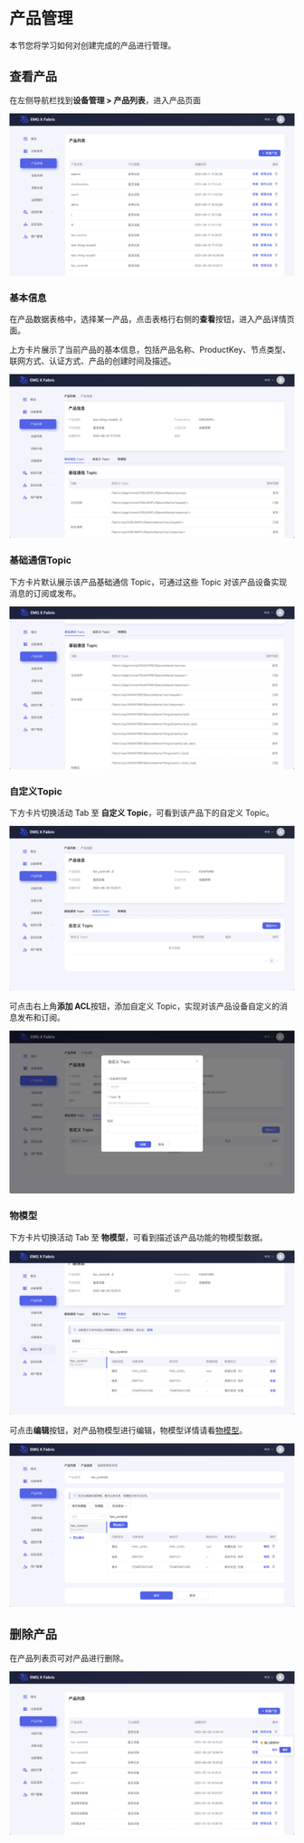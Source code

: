 # 产品管理

本节您将学习如何对创建完成的产品进行管理。

## 查看产品

在左侧导航栏找到**设备管理 > 产品列表**，进入产品页面

![查看产品](./_assets/products.png)

### 基本信息

在产品数据表格中，选择某一产品，点击表格行右侧的**查看**按钮，进入产品详情页面。

上方卡片展示了当前产品的基本信息，包括产品名称、ProductKey、节点类型、联网方式、认证方式、产品的创建时间及描述。

![产品基本信息](./_assets/product_detail.png)

### 基础通信Topic

下方卡片默认展示该产品基础通信 Topic，可通过这些 Topic 对该产品设备实现消息的订阅或发布。

![基础通信Topic](./_assets/product_base_topic.png)

### 自定义Topic

下方卡片切换活动 Tab 至 **自定义 Topic**，可看到该产品下的自定义 Topic。

![产品自定义 Topic](./_assets/product_custom_topic.png)

可点击右上角**添加 ACL**按钮，添加自定义 Topic，实现对该产品设备自定义的消息发布和订阅。

![添加产品自定义Topic](./_assets/product_add_topic.png)

### 物模型

下方卡片切换活动 Tab 至 **物模型**，可看到描述该产品功能的物模型数据。

![产品物模型](./_assets/product_thing_model.png)

可点击**编辑**按钮，对产品物模型进行编辑，物模型详情请看[物模型](TODO：)。

![编辑产品物模型](./_assets/product_edit_thing_model.png)

## 删除产品

在产品列表页可对产品进行删除。

![删除产品](./_assets/delete_product.png)